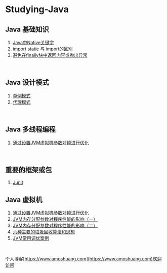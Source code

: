 # Studying-Java

## Java 基础知识
1. [Java中Native关键字](https://github.com/yqbgq/Studying-Java/blob/master/基础知识/Java中Native关键字.md)
2. [import static 与 import的区别](https://github.com/yqbgq/Studying-Java/blob/master/基础知识/import_static与import的区别.md)
3. [避免在finally块中返回内容或抛出异常](https://github.com/yqbgq/Studying-Java/blob/master/基础知识/避免在finally块中返回内容或抛出异常.md)
<br/>

## Java 设计模式
1. [单例模式](https://github.com/yqbgq/Studying-Java/blob/master/设计模式/单例模式.md)
2. [代理模式](https://github.com/yqbgq/Studying-Java/blob/master/设计模式/代理模式.md)
<br/>


## Java 多线程编程
1. [通过设置JVM虚拟机参数对锁进行优化](https://github.com/yqbgq/Studying-Java/blob/master/Java虚拟机/通过设置JVM虚拟机参数对锁进行优化.md)
<br/>

## 重要的框架或包
1. [Junit]()

## Java 虚拟机
1. [通过设置JVM虚拟机参数对锁进行优化](https://github.com/yqbgq/Studying-Java/blob/master/Java虚拟机/通过设置JVM虚拟机参数对锁进行优化.md)
2. [JVM内存分配参数对程序性能的影响（一）](https://github.com/yqbgq/Studying-Java/blob/master/Java虚拟机/JVM内存分配参数对程序性能的影响（一）.md)
3. [JVM内存分配参数对程序性能的影响（二）](https://github.com/yqbgq/Studying-Java/blob/master/Java虚拟机/JVM内存分配参数对程序性能的影响（二）.md)
4. [六种主要的垃圾回收算法和思想](https://github.com/yqbgq/Studying-Java/blob/master/Java虚拟机/六种主要的垃圾回收算法和思想.md)
5. [JVM常用调优案例](https://github.com/yqbgq/Studying-Java/blob/master/Java虚拟机/JVM常用调优案例.md)
<br/>

个人博客[https://www.amoshuang.com](https://www.amoshuang.com)欢迎访问

